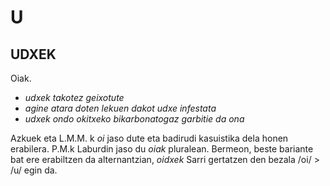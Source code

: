 # U #

## UDXEK ##

Oiak.

- *udxek takotez geixotute*
- *agine atara doten lekuen dakot udxe infestata*
- *udxek ondo okitxeko bikarbonatogaz garbitie da ona*

Azkuek eta L.M.M. k *oi* jaso dute eta badirudi kasuistika dela honen erabilera. P.M.k Laburdin jaso du *oiak* pluralean. Bermeon, beste bariante bat ere erabiltzen da alternantzian, *oidxek* Sarri gertatzen den bezala /oi/ > /u/ egin da.


